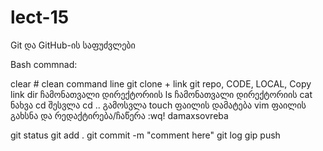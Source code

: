 # lect-15
Git და GitHub-ის საფუძვლები

Bash commnad:

clear  # clean command line
git clone + link git repo, CODE, LOCAL, Copy link
dir ჩამონათვალი დირექტორიის
ls ჩამონათვალი დირექტორიის
cat ნახვა
cd  შესვლა
cd .. გამოსვლა
touch ფაილის დამატება
vim ფაილის გახსნა და რედაქტირება/ჩაწერა
:wq!  damaxsovreba

git status
git add .
git commit -m "comment here"
git log
gip push
